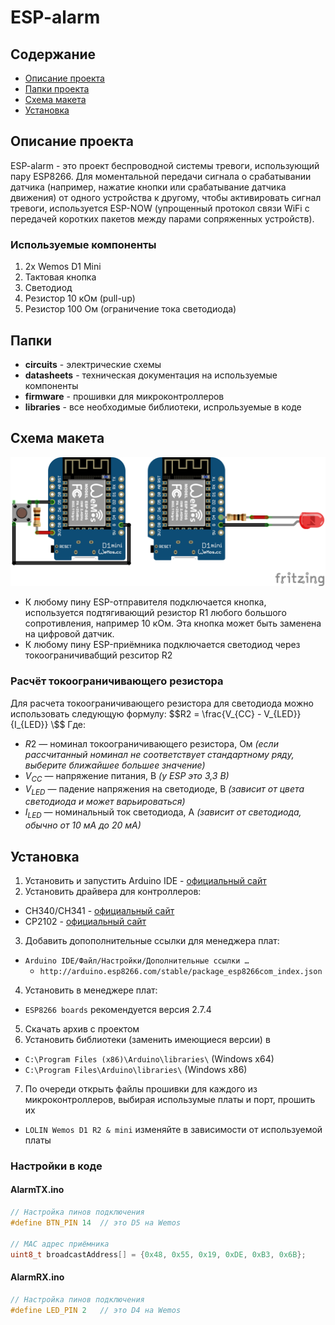 # ESP-alarm
## Содержание
* [Описание проекта](#chapter-0)
* [Папки проекта](#chapter-1)
* [Схема макета](#chapter-2)
* [Установка](#chapter-3)

<a id="chapter-0"></a>
## Описание проекта
ESP-alarm - это проект беспроводной системы тревоги, использующий пару ESP8266. Для моментальной передачи сигнала о срабатывании датчика (например, нажатие кнопки или срабатывание датчика движения) от одного устройства к другому, чтобы активировать сигнал тревоги, используется ESP-NOW (упрощенный протокол связи WiFi с передачей коротких пакетов между парами сопряженных устройств).

### Используемые компоненты
1. 2x Wemos D1 Mini
2. Тактовая кнопка
3. Светодиод
4. Резистор 10 кОм (pull-up)
5. Резистор 100 Ом (ограничение тока светодиода)

<a id="chapter-1"></a>
## Папки
- **circuits** - электрические схемы
- **datasheets** - техническая документация на используемые компоненты
- **firmware** - прошивки для микроконтроллеров
- **libraries** - все необходимые библиотеки, испрользуемые в коде

<a id="chapter-2"></a>
## Схема макета
![PrototypeCircuit](/circuits/PrototypeCircuit.png)
- К любому пину ESP-отправителя подключается кнопка, используется подтягивающий резистор R1 любого большого сопротивления, например 10 кОм. Эта кнопка может быть заменена на цифровой датчик.
- К любому пину ESP-приёмника подключается светодиод через токоограничивабщий резситор R2

### Расчёт токоограничивающего резистора
Для расчета токоограничивающего резистора для светодиода можно использовать следующую формулу:
$$R2 = \frac{V_{СС} - V_{LED}}{I_{LED}} \$$
Где:
- $R2$ — номинал токоограничивающего резистора, Ом *(если рассчитанный номинал не соответствует стандартному ряду, выберите ближайшее большее значение)*
- $V_{CC}$ — напряжение питания, В *(у ESP это 3,3 В)*
- $V_{LED}$ — падение напряжения на светодиоде, В *(зависит от цвета светодиода и может варьироваться)*
- $I_{LED}$ — номинальный ток светодиода, А *(зависит от светодиода, обычно от 10 мА до 20 мА)*

<a id="chapter-3"></a>
## Установка
1. Установить и запустить Arduino IDE - [официальный сайт](https://www.arduino.cc/en/software')
2. Установить драйвера для контроллеров:
  * CH340/CH341 - [официальный сайт](https://wch-ic.com/downloads/CH341SER_EXE.html)
  * CP2102 - [официальный сайт](https://www.silabs.com/developers/usb-to-uart-bridge-vcp-drivers)
3. Добавить допополнительные ссылки для менеджера плат:
  * `Arduino IDE/Файл/Настройки/Дополнительные ссылки …`
    - `http://arduino.esp8266.com/stable/package_esp8266com_index.json`
4. Установить в менеджере плат:
  * `ESP8266 boards` рекомендуется версия 2.7.4
5. Скачать архив с проектом
6. Установить библиотеки (заменить имеющиеся версии) в 
  * `C:\Program Files (x86)\Arduino\libraries\` (Windows x64)  
  * `C:\Program Files\Arduino\libraries\` (Windows x86)
7. По очереди открыть файлы прошивки для каждого из микроконтроллеров, выбирая использумые платы и порт, прошить их
  * `LOLIN Wemos D1 R2 & mini` изменяйте в зависимости от используемой платы

### Настройки в коде
#### AlarmTX.ino
```cpp
// Настройка пинов подключения
#define BTN_PIN 14  // это D5 на Wemos

// MAC адрес приёмника
uint8_t broadcastAddress[] = {0x48, 0x55, 0x19, 0xDE, 0xB3, 0x6B};
```
#### AlarmRX.ino
```cpp
// Настройка пинов подключения
#define LED_PIN 2   // это D4 на Wemos
```
